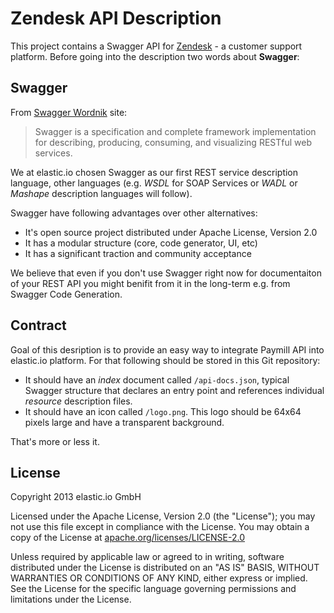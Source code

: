 # Zendesk API Description

This project contains a Swagger API for [Zendesk](http://zendesk.com) - a customer support platform.
Before going into the description two words about **Swagger**:

## Swagger

From [Swagger Wordnik](http://swagger.wordnik.com/) site:

>Swagger is a specification and complete framework implementation for
>describing, producing, consuming, and visualizing RESTful web services.

We at elastic.io chosen Swagger as our first REST service description language, other languages
(e.g. *WSDL* for SOAP Services or *WADL* or *Mashape* description languages will follow).

Swagger have following advantages over other alternatives:

* It's open source project distributed under Apache License, Version 2.0
* It has a modular structure (core, code generator, UI, etc)
* It has a significant traction and community acceptance

We believe that even if you don't use Swagger right now for documentaiton of your REST API you might benifit
from it in the long-term e.g. from Swagger Code Generation.

## Contract

Goal of this desription is to provide an easy way to integrate Paymill API into elastic.io platform.
For that following should be stored in this Git repository: 
* It should have an *index* document called ```/api-docs.json```, typical Swagger structure that declares an entry point and references individual *resource* description files.
* It should have an icon called ```/logo.png```. This logo should be 64x64 pixels large and have a transparent background.

That's more or less it.

License
-------

Copyright 2013 elastic.io GmbH

Licensed under the Apache License, Version 2.0 (the "License");
you may not use this file except in compliance with the License.
You may obtain a copy of the License at [apache.org/licenses/LICENSE-2.0](http://www.apache.org/licenses/LICENSE-2.0)

Unless required by applicable law or agreed to in writing, software
distributed under the License is distributed on an "AS IS" BASIS,
WITHOUT WARRANTIES OR CONDITIONS OF ANY KIND, either express or implied.
See the License for the specific language governing permissions and
limitations under the License.
